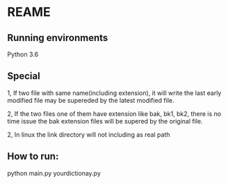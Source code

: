 # REAME

## Running environments

Python 3.6

## Special

1, If two file with same name(including extension), it will write the last early modified file may be supereded by the latest modified file.

2, If the two files one of them have extension like bak, bk1, bk2, there is no time issue the bak extension files will be supered by the original file.

2, In linux the link directory will not including as real path

## How to run:

python main.py yourdictionay.py
